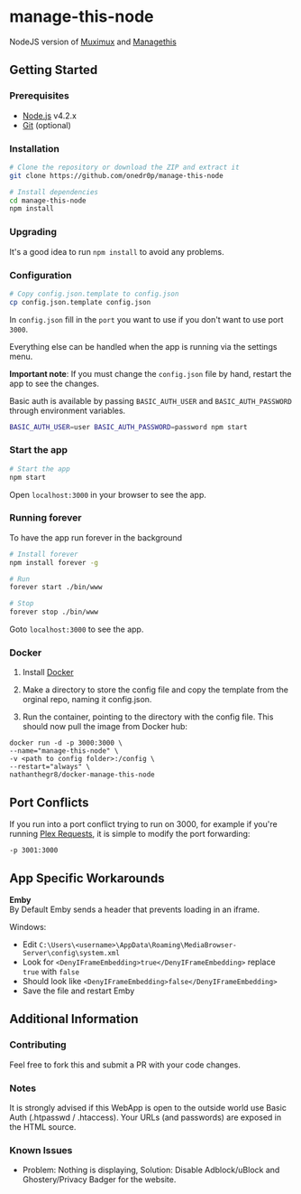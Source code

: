 # manage-this-node

NodeJS version of [Muximux](https://github.com/mescon/Muximux/) and [Managethis](https://github.com/Tenzinn3/Managethis)

Getting Started
---------------

### Prerequisites
- [Node.js](http://nodejs.org) v4.2.x
- [Git](https://git-scm.com/downloads) (optional)

### Installation

```bash
# Clone the repository or download the ZIP and extract it
git clone https://github.com/onedr0p/manage-this-node
```

```bash
# Install dependencies
cd manage-this-node
npm install
```

### Upgrading
It's a good idea to run `npm install` to avoid any problems.

### Configuration

```bash
# Copy config.json.template to config.json
cp config.json.template config.json
```

In `config.json` fill in the `port` you want to use if you don't want to use port `3000`.

Everything else can be handled when the app is running via the settings menu.

**Important note**: If you must change the `config.json` file by hand, restart the app to see the changes.

Basic auth is available by passing `BASIC_AUTH_USER` and `BASIC_AUTH_PASSWORD` through environment variables.

```bash
BASIC_AUTH_USER=user BASIC_AUTH_PASSWORD=password npm start
```

### Start the app

```bash
# Start the app
npm start
```

Open `localhost:3000` in your browser to see the app.

### Running forever
To have the app run forever in the background

```bash
# Install forever
npm install forever -g

# Run
forever start ./bin/www

# Stop
forever stop ./bin/www
```

Goto `localhost:3000` to see the app.

### Docker
1. Install [Docker](https://www.docker.com/)

2. Make a directory to store the config file and copy the template from the orginal repo, naming it config.json.

3. Run the container, pointing to the directory with the config file. This should now pull the image from Docker hub:
  ```
  docker run -d -p 3000:3000 \
  --name="manage-this-node" \
  -v <path to config folder>:/config \
  --restart="always" \
  nathanthegr8/docker-manage-this-node
  ```
## Port Conflicts
If you run into a port conflict trying to run on 3000, for example if you're running [Plex Requests](https://github.com/lokenx/plexrequests-meteor), it is simple to modify the port forwarding:

```-p 3001:3000```

App Specific Workarounds
---------------
**Emby**  
By Default Emby sends a header that prevents loading in an iframe.   

Windows:
* Edit `C:\Users\<username>\AppData\Roaming\MediaBrowser-Server\config\system.xml`  
* Look for `<DenyIFrameEmbedding>true</DenyIFrameEmbedding>` replace `true` with `false`  
* Should look like `<DenyIFrameEmbedding>false</DenyIFrameEmbedding>`  
* Save the file and restart Emby  

Additional Information
---------------

### Contributing
Feel free to fork this and submit a PR with your code changes.

### Notes
It is strongly advised if this WebApp is open to the outside world use Basic Auth (.htpasswd / .htaccess). Your URLs (and passwords) are exposed in the HTML source.

### Known Issues
- Problem: Nothing is displaying, Solution: Disable Adblock/uBlock and Ghostery/Privacy Badger for the website.